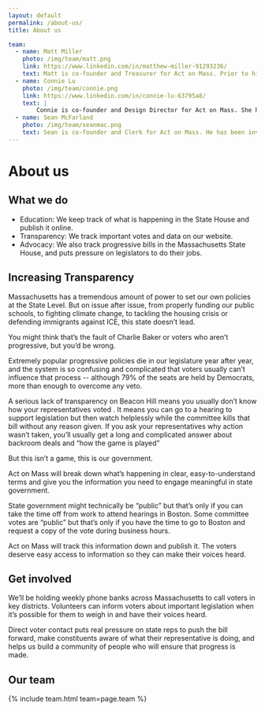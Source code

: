 ```yaml
---
layout: default
permalink: /about-us/
title: About us

team:
  - name: Matt Miller
    photo: /img/team/matt.png
    link: https://www.linkedin.com/in/matthew-miller-91293236/
    text: Matt is co-founder and Treasurer for Act on Mass. Prior to his work at Act on Mass, he has held positions as Field Director and Campaign manager on local electoral races (City Council & State Rep) in the Boston area.  Matt is heavily involved in grassroots organizing on various issues especially housing & single-payer healthcare.  Matt lives in Brighton.
  - name: Connie Lu
    photo: /img/team/connie.png
    link: https://www.linkedin.com/in/connie-lu-63795a8/
    text: |
        Connie is co-founder and Design Director for Act on Mass. She has volunteered for local, state, and national electoral and advocacy campaigns and community planning projects. She works as an environmental consultant and enjoys art and design. Connie lives in Somerville.
  - name: Sean McFarland
    photo: /img/team/seanmac.png
    text: Sean is co-founder and Clerk for Act on Mass. He has been involved in a volunteer and organizer capacity with a variety of local, state, and national electoral and advocacy campaigns. Sean lives in Cambridge.
---
```


# About us

## What we do

- Education: We keep track of what is happening in the State House and publish it online.
- Transparency: We track important votes and data on our website.
- Advocacy: We also track progressive bills in the Massachusetts State House, and puts pressure on legislators to do their jobs.

## Increasing Transparency

Massachusetts has a tremendous amount of power to set our own policies at the State Level.  But on issue after issue, from properly funding our public schools, to fighting climate change, to tackling the housing crisis or defending immigrants against ICE, this state doesn’t lead.

You might think that’s the fault of Charlie Baker or voters who aren’t progressive, but you’d be wrong.

Extremely popular progressive policies die in our legislature year after year, and the system is so confusing and complicated that voters usually can’t influence that process -- although 79% of the seats are held by Democrats, more than enough to overcome any veto.

A serious lack of transparency on Beacon Hill means you usually don’t know how your representatives voted .  It means you can go to a hearing to support legislation but then watch helplessly while the committee kills that bill without any reason given.  If you ask your representatives why action wasn’t taken, you’ll usually get a long and complicated answer about backroom deals and “how the game is played”

But this isn’t a game, this is our government.

Act on Mass will break down what’s happening in clear, easy-to-understand terms and give you the information you need to engage meaningful in state government.

State government might technically be “public” but that’s only if you can take the time off from work to attend hearings in Boston.  Some committee votes are “public” but that’s only if you have the time to go to Boston and request a copy of the vote during business hours.

Act on Mass will track this information down and publish it.  The voters deserve easy access to information so they can make their voices heard.

## Get involved

We’ll be holding weekly phone banks across Massachusetts to call voters in key districts. Volunteers can inform voters about important legislation when it’s possible for them to weigh in and have their voices heard.

Direct voter contact puts real pressure on state reps to push the bill forward, make constituents aware of what their representative is doing, and helps us build a community of people who will ensure that progress is made.

## Our team

{% include team.html team=page.team %}


